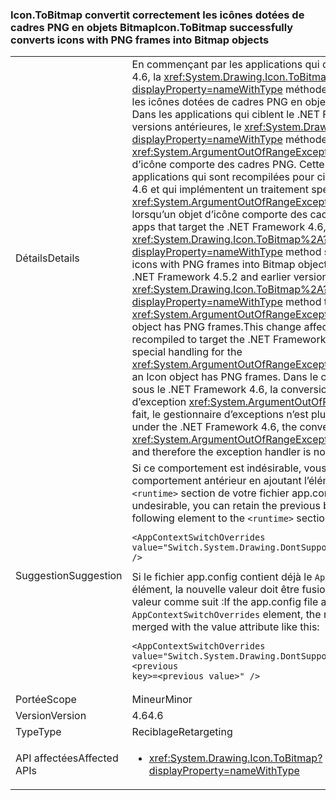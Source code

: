 ### <a name="icontobitmap-successfully-converts-icons-with-png-frames-into-bitmap-objects"></a><span data-ttu-id="75708-101">Icon.ToBitmap convertit correctement les icônes dotées de cadres PNG en objets Bitmap</span><span class="sxs-lookup"><span data-stu-id="75708-101">Icon.ToBitmap successfully converts icons with PNG frames into Bitmap objects</span></span>

|   |   |
|---|---|
|<span data-ttu-id="75708-102">Détails</span><span class="sxs-lookup"><span data-stu-id="75708-102">Details</span></span>|<span data-ttu-id="75708-103">En commençant par les applications qui ciblent le .NET Framework 4.6, la <xref:System.Drawing.Icon.ToBitmap%2A?displayProperty=nameWithType> méthode convertit correctement les icônes dotées de cadres PNG en objets de l’image Bitmap. Dans les applications qui ciblent le .NET Framework 4.5.2 et versions antérieures, le <xref:System.Drawing.Icon.ToBitmap%2A?displayProperty=nameWithType> méthode lève une exception une <xref:System.ArgumentOutOfRangeException> exception si l’objet d’icône comporte des cadres PNG. Cette modification affecte les applications qui sont recompilées pour cibler le .NET Framework 4.6 et qui implémentent un traitement spécial pour la <xref:System.ArgumentOutOfRangeException> qui est levée lorsqu’un objet d’icône comporte des cadres PNG.</span><span class="sxs-lookup"><span data-stu-id="75708-103">Starting with the apps that target the .NET Framework 4.6, the <xref:System.Drawing.Icon.ToBitmap%2A?displayProperty=nameWithType> method successfully converts icons with PNG frames into Bitmap objects.In apps that target the .NET Framework 4.5.2 and earlier versions, the  <xref:System.Drawing.Icon.ToBitmap%2A?displayProperty=nameWithType> method throws an <xref:System.ArgumentOutOfRangeException> exception if the Icon object has PNG frames.This change affects apps that are recompiled to target the .NET Framework 4.6 and that implement special handling for the <xref:System.ArgumentOutOfRangeException> that is thrown when an Icon object has PNG frames.</span></span> <span data-ttu-id="75708-104">Dans le cadre d’une exécution sous le .NET Framework 4.6, la conversion aboutit, il n’est plus levé d’exception <xref:System.ArgumentOutOfRangeException> et, de ce fait, le gestionnaire d’exceptions n’est plus appelé.</span><span class="sxs-lookup"><span data-stu-id="75708-104">When running under the .NET Framework 4.6, the conversion is successful, an <xref:System.ArgumentOutOfRangeException> is no longer thrown, and therefore the exception handler is no longer invoked.</span></span>|
|<span data-ttu-id="75708-105">Suggestion</span><span class="sxs-lookup"><span data-stu-id="75708-105">Suggestion</span></span>|<span data-ttu-id="75708-106">Si ce comportement est indésirable, vous pouvez conserver le comportement antérieur en ajoutant l’élément suivant à la <code>&lt;runtime&gt;</code> section de votre fichier app.config :</span><span class="sxs-lookup"><span data-stu-id="75708-106">If this behavior is undesirable, you can retain the previous behavior by adding the following element to the <code>&lt;runtime&gt;</code> section of your app.config file:</span></span><pre><code class="language-xml">&lt;AppContextSwitchOverrides&#13;&#10;value=&quot;Switch.System.Drawing.DontSupportPngFramesInIcons=true&quot; /&gt;&#13;&#10;</code></pre><span data-ttu-id="75708-107">Si le fichier app.config contient déjà le <code>AppContextSwitchOverrides</code> élément, la nouvelle valeur doit être fusionnée avec l’attribut de valeur comme suit :</span><span class="sxs-lookup"><span data-stu-id="75708-107">If the app.config file already contains the <code>AppContextSwitchOverrides</code> element, the new value should be merged with the value attribute like this:</span></span><pre><code class="language-xml">&lt;AppContextSwitchOverrides&#13;&#10;value=&quot;Switch.System.Drawing.DontSupportPngFramesInIcons=true;&lt;previous key&gt;=&lt;previous value&gt;&quot; /&gt;&#13;&#10;</code></pre>|
|<span data-ttu-id="75708-108">Portée</span><span class="sxs-lookup"><span data-stu-id="75708-108">Scope</span></span>|<span data-ttu-id="75708-109">Mineur</span><span class="sxs-lookup"><span data-stu-id="75708-109">Minor</span></span>|
|<span data-ttu-id="75708-110">Version</span><span class="sxs-lookup"><span data-stu-id="75708-110">Version</span></span>|<span data-ttu-id="75708-111">4.6</span><span class="sxs-lookup"><span data-stu-id="75708-111">4.6</span></span>|
|<span data-ttu-id="75708-112">Type</span><span class="sxs-lookup"><span data-stu-id="75708-112">Type</span></span>|<span data-ttu-id="75708-113">Reciblage</span><span class="sxs-lookup"><span data-stu-id="75708-113">Retargeting</span></span>|
|<span data-ttu-id="75708-114">API affectées</span><span class="sxs-lookup"><span data-stu-id="75708-114">Affected APIs</span></span>|<ul><li><xref:System.Drawing.Icon.ToBitmap?displayProperty=nameWithType></li></ul>|

